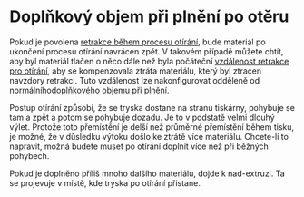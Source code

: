 Doplňkový objem při plnění po otěru
====
Pokud je povolena [retrakce během procesu otírání](wipe_retraction_enable.md), bude materiál po ukončení procesu otírání navrácen zpět. V takovém případě můžete chtít, aby byl materiál tlačen o něco dále než byla počáteční [vzdálenost retrakce pro otírání](wipe_retraction_amount.md), aby se kompenzovala ztráta materiálu, který byl ztracen navzdory retrakci. Tuto vzdálenost lze nakonfigurovat odděleně od normálního[doplňkového objemu při plnění](../travel/retraction_extra_prime_amount.md).

Postup otírání způsobí, že se tryska dostane na stranu tiskárny, pohybuje se tam a zpět a potom se pohybuje dozadu. Je to v podstatě velmi dlouhý výlet. Protože toto přemístění je delší než průměrné přemístění během tisku, je možné, že v důsledku výtoku došlo ke ztrátě více materiálu. Chcete-li to napravit, možná budete muset po otírání doplnit více než při běžných pohybech.

Pokud je doplněno příliš mnoho dalšího materiálu, dojde k nad-extruzi. Ta se projevuje v místě, kde tryska po otírání přistane.
